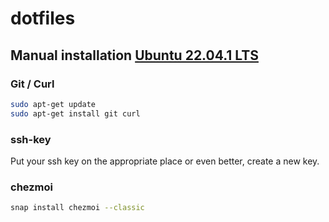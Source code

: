 # dotfiles

## Manual installation [Ubuntu 22.04.1 LTS](https://ubuntu.com/download/desktop)

### Git / Curl

```bash
sudo apt-get update
sudo apt-get install git curl
```

### ssh-key

Put your ssh key on the appropriate place or even better, create a new key.

### chezmoi

```bash
snap install chezmoi --classic
```
